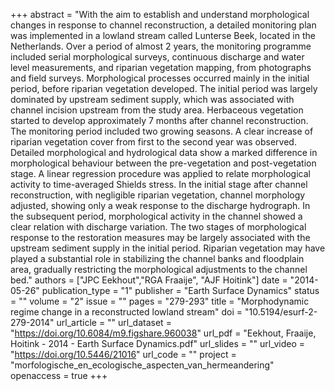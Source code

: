 +++
abstract = "With the aim to establish and understand morphological changes in response to channel reconstruction, a detailed monitoring plan was implemented in a lowland stream called Lunterse Beek, located in the Netherlands. Over a period of almost 2 years, the monitoring programme included serial morphological surveys, continuous discharge and water level measurements, and riparian vegetation mapping, from photographs and field surveys. Morphological processes occurred mainly in the initial period, before riparian vegetation developed. The initial period was largely dominated by upstream sediment supply, which was associated with channel incision upstream from the study area. Herbaceous vegetation started to develop approximately 7 months after channel reconstruction. The monitoring period included two growing seasons. A clear increase of riparian vegetation cover from first to the second year was observed. Detailed morphological and hydrological data show a marked difference in morphological behaviour between the pre-vegetation and post-vegetation stage. A linear regression procedure was applied to relate morphological activity to time-averaged Shields stress. In the initial stage after channel reconstruction, with negligible riparian vegetation, channel morphology adjusted, showing only a weak response to the discharge hydrograph. In the subsequent period, morphological activity in the channel showed a clear relation with discharge variation. The two stages of morphological response to the restoration measures may be largely associated with the upstream sediment supply in the initial period. Riparian vegetation may have played a substantial role in stabilizing the channel banks and floodplain area, gradually restricting the morphological adjustments to the channel bed."
authors = ["JPC Eekhout","RGA Fraaije", "AJF Hoitink"]
date = "2014-05-26"
publication_type = "1"
publisher = "Earth Surface Dynamics"
status = ""
volume = "2"
issue = ""
pages = "279-293"
title = "Morphodynamic regime change in a reconstructed lowland stream"
doi = "10.5194/esurf-2-279-2014"
url_article = ""
url_dataset = "https://doi.org/10.6084/m9.figshare.960038"
url_pdf = "Eekhout, Fraaije, Hoitink - 2014 - Earth Surface Dynamics.pdf"
url_slides = ""
url_video = "https://doi.org/10.5446/21016"
url_code = ""
project = "morfologische_en_ecologische_aspecten_van_hermeandering"
openaccess = true
+++